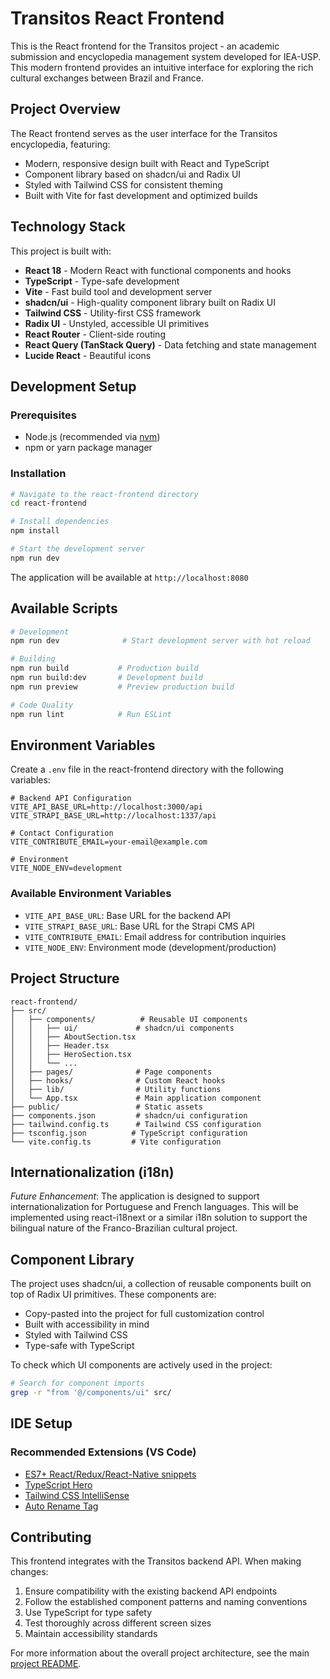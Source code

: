 # Transitos React Frontend

This is the React frontend for the Transitos project - an academic submission and encyclopedia management system developed for IEA-USP. This modern frontend provides an intuitive interface for exploring the rich cultural exchanges between Brazil and France.

## Project Overview

The React frontend serves as the user interface for the Transitos encyclopedia, featuring:
- Modern, responsive design built with React and TypeScript
- Component library based on shadcn/ui and Radix UI
- Styled with Tailwind CSS for consistent theming
- Built with Vite for fast development and optimized builds

## Technology Stack

This project is built with:

- **React 18** - Modern React with functional components and hooks
- **TypeScript** - Type-safe development
- **Vite** - Fast build tool and development server
- **shadcn/ui** - High-quality component library built on Radix UI
- **Tailwind CSS** - Utility-first CSS framework
- **Radix UI** - Unstyled, accessible UI primitives
- **React Router** - Client-side routing
- **React Query (TanStack Query)** - Data fetching and state management
- **Lucide React** - Beautiful icons

## Development Setup

### Prerequisites

- Node.js (recommended via [nvm](https://github.com/nvm-sh/nvm#installing-and-updating))
- npm or yarn package manager

### Installation

```sh
# Navigate to the react-frontend directory
cd react-frontend

# Install dependencies
npm install

# Start the development server
npm run dev
```

The application will be available at `http://localhost:8080`

## Available Scripts

```sh
# Development
npm run dev              # Start development server with hot reload

# Building
npm run build           # Production build
npm run build:dev       # Development build
npm run preview         # Preview production build

# Code Quality
npm run lint            # Run ESLint
```

## Environment Variables

Create a `.env` file in the react-frontend directory with the following variables:

```env
# Backend API Configuration
VITE_API_BASE_URL=http://localhost:3000/api
VITE_STRAPI_BASE_URL=http://localhost:1337/api

# Contact Configuration
VITE_CONTRIBUTE_EMAIL=your-email@example.com

# Environment
VITE_NODE_ENV=development
```

### Available Environment Variables

- `VITE_API_BASE_URL`: Base URL for the backend API
- `VITE_STRAPI_BASE_URL`: Base URL for the Strapi CMS API
- `VITE_CONTRIBUTE_EMAIL`: Email address for contribution inquiries
- `VITE_NODE_ENV`: Environment mode (development/production)

## Project Structure

```
react-frontend/
├── src/
│   ├── components/          # Reusable UI components
│   │   ├── ui/             # shadcn/ui components
│   │   ├── AboutSection.tsx
│   │   ├── Header.tsx
│   │   ├── HeroSection.tsx
│   │   └── ...
│   ├── pages/              # Page components
│   ├── hooks/              # Custom React hooks
│   ├── lib/                # Utility functions
│   └── App.tsx             # Main application component
├── public/                 # Static assets
├── components.json         # shadcn/ui configuration
├── tailwind.config.ts      # Tailwind CSS configuration
├── tsconfig.json          # TypeScript configuration
└── vite.config.ts         # Vite configuration
```

## Internationalization (i18n)

*Future Enhancement*: The application is designed to support internationalization for Portuguese and French languages. This will be implemented using react-i18next or a similar i18n solution to support the bilingual nature of the Franco-Brazilian cultural project.

## Component Library

The project uses shadcn/ui, a collection of reusable components built on top of Radix UI primitives. These components are:
- Copy-pasted into the project for full customization control
- Built with accessibility in mind
- Styled with Tailwind CSS
- Type-safe with TypeScript

To check which UI components are actively used in the project:
```sh
# Search for component imports
grep -r "from '@/components/ui" src/
```

## IDE Setup

### Recommended Extensions (VS Code)

- [ES7+ React/Redux/React-Native snippets](https://marketplace.visualstudio.com/items?itemName=dsznajder.es7-react-js-snippets)
- [TypeScript Hero](https://marketplace.visualstudio.com/items?itemName=rbbit.typescript-hero)
- [Tailwind CSS IntelliSense](https://marketplace.visualstudio.com/items?itemName=bradlc.vscode-tailwindcss)
- [Auto Rename Tag](https://marketplace.visualstudio.com/items?itemName=formulahendry.auto-rename-tag)

## Contributing

This frontend integrates with the Transitos backend API. When making changes:

1. Ensure compatibility with the existing backend API endpoints
2. Follow the established component patterns and naming conventions
3. Use TypeScript for type safety
4. Test thoroughly across different screen sizes
5. Maintain accessibility standards

For more information about the overall project architecture, see the main [project README](../README.md).
